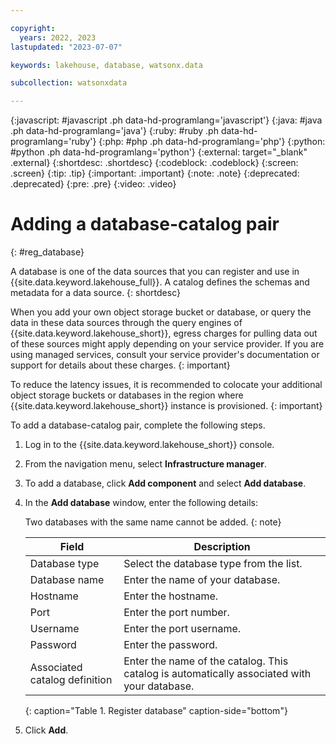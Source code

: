 ```yaml
---

copyright:
  years: 2022, 2023
lastupdated: "2023-07-07"

keywords: lakehouse, database, watsonx.data

subcollection: watsonxdata

---
```


{:javascript: #javascript .ph data-hd-programlang='javascript'}
{:java: #java .ph data-hd-programlang='java'}
{:ruby: #ruby .ph data-hd-programlang='ruby'}
{:php: #php .ph data-hd-programlang='php'}
{:python: #python .ph data-hd-programlang='python'}
{:external: target="_blank" .external}
{:shortdesc: .shortdesc}
{:codeblock: .codeblock}
{:screen: .screen}
{:tip: .tip}
{:important: .important}
{:note: .note}
{:deprecated: .deprecated}
{:pre: .pre}
{:video: .video}

# Adding a database-catalog pair
{: #reg_database}

A database is one of the data sources that you can register and use in {{site.data.keyword.lakehouse_full}}. A catalog defines the schemas and metadata for a data source.
{: shortdesc}

When you add your own object storage bucket or database, or query the data in these data sources through the query engines of {{site.data.keyword.lakehouse_short}}, egress charges for pulling data out of these sources might apply depending on your service provider. If you are using managed services, consult your service provider's documentation or support for details about these charges.
{: important}

To reduce the latency issues, it is recommended to colocate your additional object storage buckets or databases in the region where {{site.data.keyword.lakehouse_short}} instance is provisioned.
{: important}


To add a database-catalog pair, complete the following steps.

1. Log in to the {{site.data.keyword.lakehouse_short}} console.
2. From the navigation menu, select **Infrastructure manager**.
3. To add a database, click **Add component** and select **Add database**.
4. In the **Add database** window, enter the following details:

    Two databases with the same name cannot be added.
   {: note}

   | Field           | Description        |
   |------------------|--------------------|
   | Database type    | Select the database type from the list. |
   | Database name     | Enter the name of your database. |
   | Hostname            | Enter the hostname.  |
   | Port             | Enter the port number. |
   | Username           | Enter the port username.  |
   | Password           | Enter the password.  |
   | Associated catalog definition | Enter the name of the catalog. This catalog is automatically associated with your database. |
   {: caption="Table 1. Register database" caption-side="bottom"}

5. Click **Add**.
